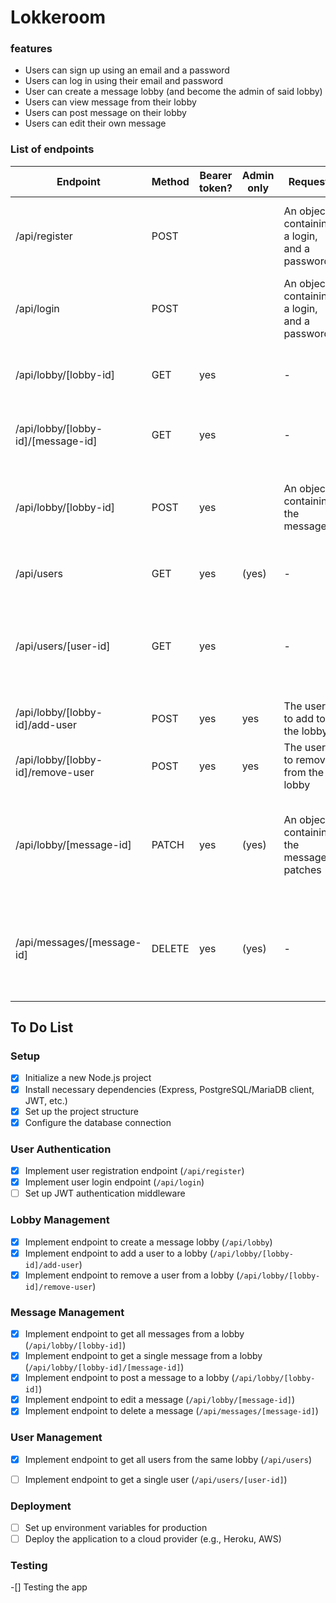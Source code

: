 # Lokkeroom

### features

-   Users can sign up using an email and a password
-   Users can log in using their email and password
-   User can create a message lobby (and become the admin of said lobby)
-   Users can view message from their lobby
-   Users can post message on their lobby
-   Users can edit their own message



### List of endpoints
| Endpoint                           | Method | Bearer token? | Admin only | Request                                      | Response                                                                                                 |
| ---------------------------------- | ------ | ------------- | ---------- | -------------------------------------------- | -------------------------------------------------------------------------------------------------------- |
| /api/register                      | POST   |               |            | An object containing a login, and a password | A message stating the user has been created (or the approriate error, if any)                            |
| /api/login                         | POST   |               |            | An object containing a login, and a password | A JSON Web Token/session ID (or the approriate error, if any)                                            |
| /api/lobby/[lobby-id]              | GET    | yes           |            | -                                            | An array containing all the message from the lobby                                                       |
| /api/lobby/[lobby-id]/[message-id] | GET    | yes           |            | -                                            | A single message object from the lobby                                                                   |
| /api/lobby/[lobby-id]              | POST   | yes           |            | An object containing the message             | A message stating the message has been posted (or the approriate error, if any)                          |
| /api/users                         | GET    | yes           | (yes)      | -                                            | All the users from the same lobby                                                                        |
| /api/users/[user-id]               | GET    | yes           |            | -                                            | A single user. If the user is not an admin, can only get details from people that are in the same lobby. |
| /api/lobby/[lobby-id]/add-user     | POST   | yes           | yes        | The user to add to the lobby                 | Add an user to a lobby                                                                                   |
| /api/lobby/[lobby-id]/remove-user  | POST   | yes           | yes        | The user to remove from the lobby            | Removes an user from the lobby                                                                           |
| /api/lobby/[message-id]            | PATCH  | yes           | (yes)      | An object containing the message patches     | Edit a message. Users can only edit their own messages, unless they are admins.                          |
| /api/messages/[message-id]         | DELETE | yes           | (yes)      | -                                            | Delete a message. Users can only edit their own messages, unless they are admins.                        |

## To Do List

### Setup
- [x] Initialize a new Node.js project
- [x] Install necessary dependencies (Express, PostgreSQL/MariaDB client, JWT, etc.)
- [x] Set up the project structure
- [x] Configure the database connection

### User Authentication
- [x] Implement user registration endpoint (`/api/register`)
- [x] Implement user login endpoint (`/api/login`)
- [ ] Set up JWT authentication middleware

### Lobby Management
- [x] Implement endpoint to create a message lobby (`/api/lobby`)
- [x] Implement endpoint to add a user to a lobby (`/api/lobby/[lobby-id]/add-user`)
- [x] Implement endpoint to remove a user from a lobby (`/api/lobby/[lobby-id]/remove-user`)

### Message Management
- [x] Implement endpoint to get all messages from a lobby (`/api/lobby/[lobby-id]`)
- [x] Implement endpoint to get a single message from a lobby (`/api/lobby/[lobby-id]/[message-id]`)
- [x] Implement endpoint to post a message to a lobby (`/api/lobby/[lobby-id]`)
- [x] Implement endpoint to edit a message (`/api/lobby/[message-id]`)
- [x] Implement endpoint to delete a message (`/api/messages/[message-id]`)

### User Management
- [x] Implement endpoint to get all users from the same lobby (`/api/users`)
  
  <!-- TODO : Needs to add authentication with JWT token  -->
- [ ] Implement endpoint to get a single user (`/api/users/[user-id]`)

### Deployment
- [ ] Set up environment variables for production
- [ ] Deploy the application to a cloud provider (e.g., Heroku, AWS)

### Testing 
-[] Testing the app